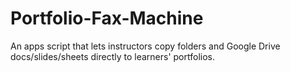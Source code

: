 # Portfolio-Fax-Machine
An apps script that lets instructors copy folders and Google Drive docs/slides/sheets directly to learners' portfolios. 
